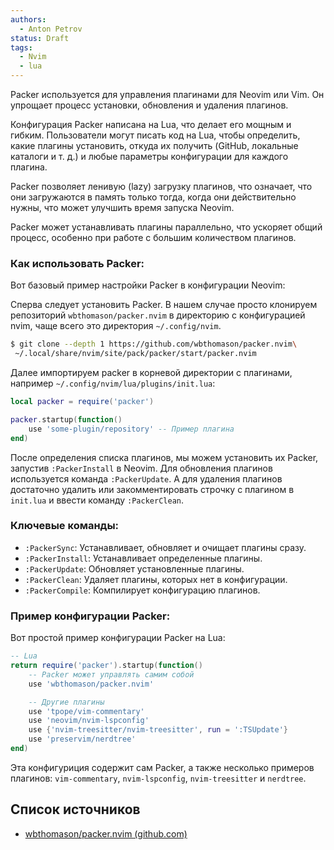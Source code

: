 ```yaml
---
authors:
  - Anton Petrov
status: Draft
tags:
  - Nvim
  - lua
---
```

Packer используется для управления плагинами для Neovim или Vim. Он упрощает процесс установки, обновления и удаления плагинов.

Конфигурация Packer написана на Lua, что делает его мощным и гибким. Пользователи могут писать код на Lua, чтобы определить, какие плагины установить, откуда их получить (GitHub, локальные каталоги и т. д.) и любые параметры конфигурации для каждого плагина.

Packer позволяет ленивую (lazy) загрузку плагинов, что означает, что они загружаются в память только тогда, когда они действительно нужны, что может улучшить время запуска Neovim.

Packer может устанавливать плагины параллельно, что ускоряет общий процесс, особенно при работе с большим количеством плагинов.

### Как использовать Packer:

Вот базовый пример настройки Packer в конфигурации Neovim:

Сперва следует установить Packer. В нашем случае просто клонируем репозиторий `wbthomason/packer.nvim` в директорию с конфигурацией nvim, чаще всего это директория `~/.config/nvim`.
  
```zsh
$ git clone --depth 1 https://github.com/wbthomason/packer.nvim\
 ~/.local/share/nvim/site/pack/packer/start/packer.nvim
```

Далее импортируем packer в корневой директории с плагинами, например `~/.config/nvim/lua/plugins/init.lua`:

```lua
local packer = require('packer')  

packer.startup(function()     
	use 'some-plugin/repository' -- Пример плагина 
end)
```

После определения списка плагинов, мы можем установить их Packer, запустив `:PackerInstall` в Neovim. Для обновления плагинов используется команда `:PackerUpdate`. А для удаления плагинов достаточно удалить или закомментировать строчку с плагином в `init.lua` и ввести команду `:PackerClean`.
### Ключевые команды:

- `:PackerSync`: Устанавливает, обновляет и очищает плагины сразу.
- `:PackerInstall`: Устанавливает определенные плагины.
- `:PackerUpdate`: Обновляет установленные плагины.
- `:PackerClean`: Удаляет плагины, которых нет в конфигурации.
- `:PackerCompile`: Компилирует конфигурацию плагинов.

### Пример конфигурации Packer:

Вот простой пример конфигурации Packer на Lua:

```lua
-- Lua
return require('packer').startup(function()
    -- Packer может управлять самим собой
    use 'wbthomason/packer.nvim'

    -- Другие плагины
    use 'tpope/vim-commentary'
    use 'neovim/nvim-lspconfig'
    use {'nvim-treesitter/nvim-treesitter', run = ':TSUpdate'}
    use 'preservim/nerdtree'
end)
```

Эта конфигуриция содержит сам Packer, а также несколько примеров плагинов: `vim-commentary`, `nvim-lspconfig`, `nvim-treesitter` и `nerdtree`.

## Список источников

-  [wbthomason/packer.nvim (github.com)](https://github.com/wbthomason/packer.nvim)
